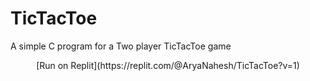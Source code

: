 # TicTacToe
A simple C program for a Two player TicTacToe game
<p align="center">
[Run on Replit](https://replit.com/@AryaNahesh/TicTacToe?v=1)
</p>

